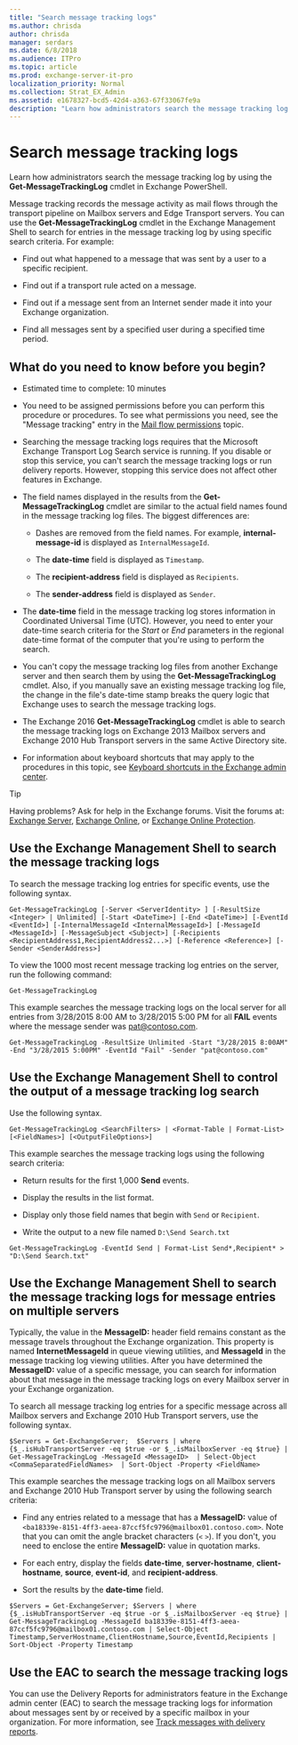 ```yaml
---
title: "Search message tracking logs"
ms.author: chrisda
author: chrisda
manager: serdars
ms.date: 6/8/2018
ms.audience: ITPro
ms.topic: article
ms.prod: exchange-server-it-pro
localization_priority: Normal
ms.collection: Strat_EX_Admin
ms.assetid: e1678327-bcd5-42d4-a363-67f33067fe9a
description: "Learn how administrators search the message tracking log by using the Get-MessageTrackingLog cmdlet in Exchange PowerShell."
---
```


# Search message tracking logs

Learn how administrators search the message tracking log by using the **Get-MessageTrackingLog** cmdlet in Exchange PowerShell.
  
Message tracking records the message activity as mail flows through the transport pipeline on Mailbox servers and Edge Transport servers. You can use the **Get-MessageTrackingLog** cmdlet in the Exchange Management Shell to search for entries in the message tracking log by using specific search criteria. For example: 
  
- Find out what happened to a message that was sent by a user to a specific recipient.
    
- Find out if a transport rule acted on a message.
    
- Find out if a message sent from an Internet sender made it into your Exchange organization.
    
- Find all messages sent by a specified user during a specified time period.
    
## What do you need to know before you begin?

- Estimated time to complete: 10 minutes
    
- You need to be assigned permissions before you can perform this procedure or procedures. To see what permissions you need, see the "Message tracking" entry in the [Mail flow permissions](../../permissions/feature-permissions/mail-flow-permissions.md) topic.
    
- Searching the message tracking logs requires that the Microsoft Exchange Transport Log Search service is running. If you disable or stop this service, you can't search the message tracking logs or run delivery reports. However, stopping this service does not affect other features in Exchange.
    
- The field names displayed in the results from the **Get-MessageTrackingLog** cmdlet are similar to the actual field names found in the message tracking log files. The biggest differences are: 
    
  - Dashes are removed from the field names. For example, **internal-message-id** is displayed as `InternalMessageId`.
    
  - The **date-time** field is displayed as `Timestamp`.
    
  - The **recipient-address** field is displayed as `Recipients`.
    
  - The **sender-address** field is displayed as `Sender`.
    
- The **date-time** field in the message tracking log stores information in Coordinated Universal Time (UTC). However, you need to enter your date-time search criteria for the _Start_ or _End_ parameters in the regional date-time format of the computer that you're using to perform the search.
    
- You can't copy the message tracking log files from another Exchange server and then search them by using the **Get-MessageTrackingLog** cmdlet. Also, if you manually save an existing message tracking log file, the change in the file's date-time stamp breaks the query logic that Exchange uses to search the message tracking logs.
    
- The Exchange 2016 **Get-MessageTrackingLog** cmdlet is able to search the message tracking logs on Exchange 2013 Mailbox servers and Exchange 2010 Hub Transport servers in the same Active Directory site.
    
- For information about keyboard shortcuts that may apply to the procedures in this topic, see [Keyboard shortcuts in the Exchange admin center](../../about-documentation/exchange-admin-center-keyboard-shortcuts.md).
    
> [!TIP]
> Having problems? Ask for help in the Exchange forums. Visit the forums at: [Exchange Server](https://go.microsoft.com/fwlink/p/?linkId=60612), [Exchange Online](https://go.microsoft.com/fwlink/p/?linkId=267542), or [Exchange Online Protection](https://go.microsoft.com/fwlink/p/?linkId=285351).
  
## Use the Exchange Management Shell to search the message tracking logs

To search the message tracking log entries for specific events, use the following syntax.
  
```
Get-MessageTrackingLog [-Server <ServerIdentity> ] [-ResultSize <Integer> | Unlimited] [-Start <DateTime>] [-End <DateTime>] [-EventId <EventId>] [-InternalMessageId <InternalMessageId>] [-MessageId <MessageId>] [-MessageSubject <Subject>] [-Recipients <RecipientAddress1,RecipientAddress2...>] [-Reference <Reference>] [-Sender <SenderAddress>]
```

To view the 1000 most recent message tracking log entries on the server, run the following command:
  
```
Get-MessageTrackingLog
```

This example searches the message tracking logs on the local server for all entries from 3/28/2015 8:00 AM to 3/28/2015 5:00 PM for all **FAIL** events where the message sender was pat@contoso.com.
  
```
Get-MessageTrackingLog -ResultSize Unlimited -Start "3/28/2015 8:00AM" -End "3/28/2015 5:00PM" -EventId "Fail" -Sender "pat@contoso.com"
```

## Use the Exchange Management Shell to control the output of a message tracking log search

Use the following syntax.
  
```
Get-MessageTrackingLog <SearchFilters> | <Format-Table | Format-List> [<FieldNames>] [<OutputFileOptions>]
```

This example searches the message tracking logs using the following search criteria:
  
- Return results for the first 1,000 **Send** events.
    
- Display the results in the list format.
    
- Display only those field names that begin with `Send` or `Recipient`.
    
- Write the output to a new file named `D:\Send Search.txt`
    
```
Get-MessageTrackingLog -EventId Send | Format-List Send*,Recipient* > "D:\Send Search.txt"
```

## Use the Exchange Management Shell to search the message tracking logs for message entries on multiple servers

Typically, the value in the **MessageID:** header field remains constant as the message travels throughout the Exchange organization. This property is named **InternetMessageId** in queue viewing utilities, and **MessageId** in the message tracking log viewing utilities. After you have determined the **MessageID:** value of a specific message, you can search for information about that message in the message tracking logs on every Mailbox server in your Exchange organization.
  
To search all message tracking log entries for a specific message across all Mailbox servers and Exchange 2010 Hub Transport servers, use the following syntax.
  
```
$Servers = Get-ExchangeServer;  $Servers | where {$_.isHubTransportServer -eq $true -or $_.isMailboxServer -eq $true} | Get-MessageTrackingLog -MessageId <MessageID>  | Select-Object <CommaSeparatedFieldNames>  | Sort-Object -Property <FieldName>
```

This example searches the message tracking logs on all Mailbox servers and Exchange 2010 Hub Transport server by using the following search criteria:
  
- Find any entries related to a message that has a **MessageID:** value of `<ba18339e-8151-4ff3-aeea-87ccf5fc9796@mailbox01.contoso.com>`. Note that you can omit the angle bracket characters (`<` `>`). If you don't, you need to enclose the entire **MessageID:** value in quotation marks.
    
- For each entry, display the fields **date-time**, **server-hostname**, **client-hostname**, **source**, **event-id**, and **recipient-address**.
    
- Sort the results by the **date-time** field.
    
```
$Servers = Get-ExchangeServer; $Servers | where {$_.isHubTransportServer -eq $true -or $_.isMailboxServer -eq $true} | Get-MessageTrackingLog -MessageId ba18339e-8151-4ff3-aeea-87ccf5fc9796@mailbox01.contoso.com | Select-Object Timestamp,ServerHostname,ClientHostname,Source,EventId,Recipients | Sort-Object -Property Timestamp
```

## Use the EAC to search the message tracking logs

You can use the Delivery Reports for administrators feature in the Exchange admin center (EAC) to search the message tracking logs for information about messages sent by or received by a specific mailbox in your organization. For more information, see [Track messages with delivery reports](track-messages-with-delivery-reports.md).
  


